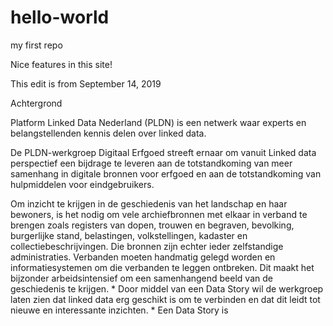 # hello-world
my first repo


Nice features in this site!

This edit is from September 14, 2019

Achtergrond

Platform Linked Data Nederland (PLDN) is een netwerk waar experts en belangstellenden kennis delen over linked data.

De PLDN-werkgroep Digitaal Erfgoed streeft ernaar om vanuit Linked data perspectief een bijdrage te leveren aan de totstandkoming van meer samenhang in digitale bronnen voor erfgoed en aan de totstandkoming van hulpmiddelen voor eindgebruikers. 

Om inzicht te krijgen in de geschiedenis van het landschap en haar bewoners, is het nodig om vele archiefbronnen met elkaar in verband te brengen zoals registers van dopen, trouwen en begraven, bevolking, burgerlijke stand, belastingen, volkstellingen, kadaster en collectiebeschrijvingen. Die bronnen zijn echter ieder zelfstandige administraties. Verbanden moeten handmatig gelegd worden en informatiesystemen om die verbanden te leggen ontbreken. Dit maakt het bijzonder arbeidsintensief om een samenhangend beeld van de geschiedenis te krijgen.
	* 
Door middel van een Data Story wil de werkgroep laten zien dat linked data erg geschikt is om te verbinden en dat dit leidt tot nieuwe en interessante inzichten.
	* 
Een Data Story is  


